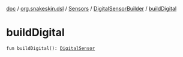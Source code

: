 [doc](../../../index.md) / [org.snakeskin.dsl](../../index.md) / [Sensors](../index.md) / [DigitalSensorBuilder](index.md) / [buildDigital](./build-digital.md)

# buildDigital

`fun buildDigital(): `[`DigitalSensor`](../../../org.snakeskin.sensors/-digital-sensor/index.md)